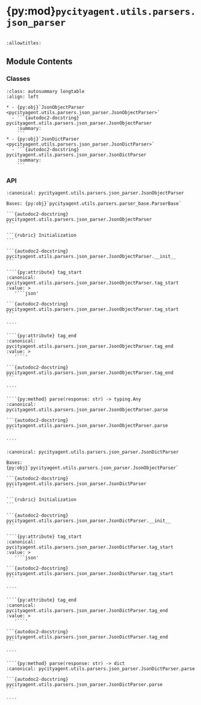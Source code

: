 # {py:mod}`pycityagent.utils.parsers.json_parser`

```{py:module} pycityagent.utils.parsers.json_parser
```

```{autodoc2-docstring} pycityagent.utils.parsers.json_parser
:allowtitles:
```

## Module Contents

### Classes

````{list-table}
:class: autosummary longtable
:align: left

* - {py:obj}`JsonObjectParser <pycityagent.utils.parsers.json_parser.JsonObjectParser>`
  - ```{autodoc2-docstring} pycityagent.utils.parsers.json_parser.JsonObjectParser
    :summary:
    ```
* - {py:obj}`JsonDictParser <pycityagent.utils.parsers.json_parser.JsonDictParser>`
  - ```{autodoc2-docstring} pycityagent.utils.parsers.json_parser.JsonDictParser
    :summary:
    ```
````

### API

`````{py:class} JsonObjectParser()
:canonical: pycityagent.utils.parsers.json_parser.JsonObjectParser

Bases: {py:obj}`pycityagent.utils.parsers.parser_base.ParserBase`

```{autodoc2-docstring} pycityagent.utils.parsers.json_parser.JsonObjectParser
```

```{rubric} Initialization
```

```{autodoc2-docstring} pycityagent.utils.parsers.json_parser.JsonObjectParser.__init__
```

````{py:attribute} tag_start
:canonical: pycityagent.utils.parsers.json_parser.JsonObjectParser.tag_start
:value: >
   '```json'

```{autodoc2-docstring} pycityagent.utils.parsers.json_parser.JsonObjectParser.tag_start
```

````

````{py:attribute} tag_end
:canonical: pycityagent.utils.parsers.json_parser.JsonObjectParser.tag_end
:value: >
   '```'

```{autodoc2-docstring} pycityagent.utils.parsers.json_parser.JsonObjectParser.tag_end
```

````

````{py:method} parse(response: str) -> typing.Any
:canonical: pycityagent.utils.parsers.json_parser.JsonObjectParser.parse

```{autodoc2-docstring} pycityagent.utils.parsers.json_parser.JsonObjectParser.parse
```

````

`````

`````{py:class} JsonDictParser()
:canonical: pycityagent.utils.parsers.json_parser.JsonDictParser

Bases: {py:obj}`pycityagent.utils.parsers.json_parser.JsonObjectParser`

```{autodoc2-docstring} pycityagent.utils.parsers.json_parser.JsonDictParser
```

```{rubric} Initialization
```

```{autodoc2-docstring} pycityagent.utils.parsers.json_parser.JsonDictParser.__init__
```

````{py:attribute} tag_start
:canonical: pycityagent.utils.parsers.json_parser.JsonDictParser.tag_start
:value: >
   '```json'

```{autodoc2-docstring} pycityagent.utils.parsers.json_parser.JsonDictParser.tag_start
```

````

````{py:attribute} tag_end
:canonical: pycityagent.utils.parsers.json_parser.JsonDictParser.tag_end
:value: >
   '```'

```{autodoc2-docstring} pycityagent.utils.parsers.json_parser.JsonDictParser.tag_end
```

````

````{py:method} parse(response: str) -> dict
:canonical: pycityagent.utils.parsers.json_parser.JsonDictParser.parse

```{autodoc2-docstring} pycityagent.utils.parsers.json_parser.JsonDictParser.parse
```

````

`````
